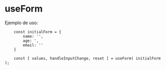 # useForm

Ejemplo de uso: 

```
    const initialForm = {
        name: '',
        age: ',
        email: ''
    }

    const [ values, handleInputChange, reset ] = useForm( initialForm );
```